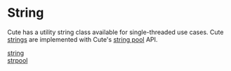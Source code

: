 # String

Cute has a utility string class available for single-threaded use cases. Cute [strings](https://github.com/RandyGaul/cute_framework/tree/master/doc/string/string) are implemented with Cute's [string pool](https://github.com/RandyGaul/cute_framework/tree/master/doc/string/strpool) API.

[string](https://github.com/RandyGaul/cute_framework/tree/master/doc/string/string)  
[strpool](https://github.com/RandyGaul/cute_framework/tree/master/doc/string/strpool)  

